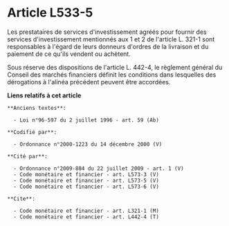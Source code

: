 # Article L533-5

Les prestataires de services d'investissement agréés pour fournir des services d'investissement mentionnés aux 1 et 2 de
l'article L. 321-1 sont responsables à l'égard de leurs donneurs d'ordres de la livraison et du paiement de ce qu'ils vendent
ou achètent.

Sous réserve des dispositions de l'article L. 442-4, le règlement général du Conseil des marchés financiers définit les
conditions dans lesquelles des dérogations à l'alinéa précédent peuvent être accordées.

**Liens relatifs à cet article**

	**Anciens textes**:

	  - Loi n°96-597 du 2 juillet 1996 - art. 59 (Ab)

	**Codifié par**:

	  - Ordonnance n°2000-1223 du 14 décembre 2000 (V)

	**Cité par**:

	  - Ordonnance n°2009-884 du 22 juillet 2009 - art. 1 (V)
	  - Code monétaire et financier - art. L573-3 (V)
	  - Code monétaire et financier - art. L573-5 (V)
	  - Code monétaire et financier - art. L573-6 (V)

	**Cite**:

	  - Code monétaire et financier - art. L321-1 (M)
	  - Code monétaire et financier - art. L442-4 (T)
